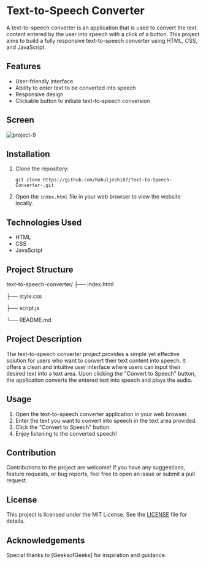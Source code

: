 # Text-to-Speech Converter

A text-to-speech converter is an application that is used to convert the text content entered by the user into speech with a click of a button. This project aims to build a fully responsive text-to-speech converter using HTML, CSS, and JavaScript.

## Features

- User-friendly interface
- Ability to enter text to be converted into speech
- Responsive design
- Clickable button to initiate text-to-speech conversion

## Screen
![project-9](https://github.com/Rahuljoshi07/Text-to-Speech-Converter-/assets/86591216/00c07f57-8f45-4183-92e0-af499f798d65)

## Installation

1. Clone the repository:

    ```
   git clone https://github.com/Rahuljoshi07/Text-to-Speech-Converter-.git
    ```

2. Open the `index.html` file in your web browser to view the website locally.


## Technologies Used

- HTML
- CSS
- JavaScript

 ## Project Structure

text-to-speech-converter/
├── index.html

├── style.css

├── script.js

└── README.md 

## Project Description

The text-to-speech converter project provides a simple yet effective solution for users who want to convert their text content into speech. It offers a clean and intuitive user interface where users can input their desired text into a text area. Upon clicking the "Convert to Speech" button, the application converts the entered text into speech and plays the audio.

## Usage

1. Open the text-to-speech converter application in your web browser.
2. Enter the text you want to convert into speech in the text area provided.
3. Click the "Convert to Speech" button.
4. Enjoy listening to the converted speech!

## Contribution

Contributions to the project are welcome! If you have any suggestions, feature requests, or bug reports, feel free to open an issue or submit a pull request.

## License

This project is licensed under the MIT License. See the [LICENSE](LICENSE) file for details.

## Acknowledgements

Special thanks to [GeeksofGeeks] for inspiration and guidance.
